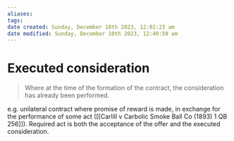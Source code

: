 ```yaml
---
aliases: 
tags: 
date created: Sunday, December 10th 2023, 12:02:23 am
date modified: Sunday, December 10th 2023, 12:40:50 am
---
```


# Executed consideration

> Where at the time of the formation of the contract, the consideration has already been performed.

e.g. unilateral contract where promise of reward is made, in exchange for the performance of some act ([[Carlill v Carbolic Smoke Ball Co (1893) 1 QB 256]]). Required act is both the acceptance of the offer and the executed consideration.
